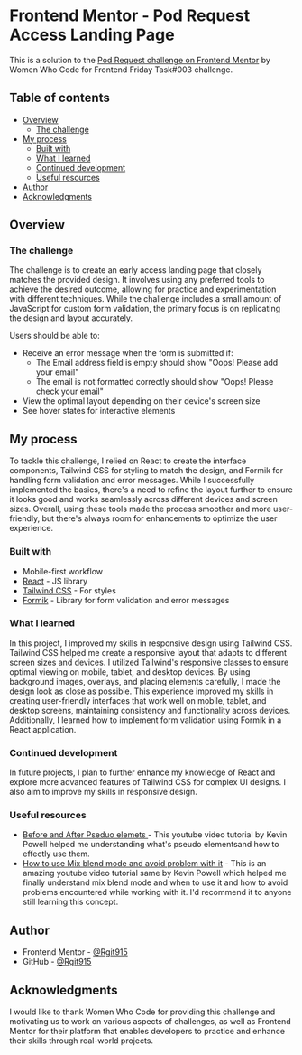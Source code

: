# Frontend Mentor - Pod Request Access Landing Page

This is a solution to the [Pod Request challenge on Frontend Mentor](https://www.frontendmentor.io/challenges/pod-request-access-landing-page-eyTmdkLSG) by Women Who Code for Frontend Friday Task#003 challenge.


## Table of contents

- [Overview](#overview)
  - [The challenge](#the-challenge)
- [My process](#my-process)
  - [Built with](#built-with)
  - [What I learned](#what-i-learned)
  - [Continued development](#continued-development)
  - [Useful resources](#useful-resources)
- [Author](#author)
- [Acknowledgments](#acknowledgments)


## Overview

### The challenge
The challenge is to create an early access landing page that closely matches the provided design. It involves using any preferred tools to achieve the desired outcome, allowing for practice and experimentation with different techniques. While the challenge includes a small amount of JavaScript for custom form validation, the primary focus is on replicating the design and layout accurately.

Users should be able to:

 - Receive an error message when the form is submitted if:
    - The Email address field is empty should show "Oops! Please add your email"
    - The email is not formatted correctly should show "Oops! Please check your email"
 - View the optimal layout depending on their device's screen size
 - See hover states for interactive elements

## My process
To tackle this challenge, I relied on React to create the interface components, Tailwind CSS for styling to match the design, and Formik for handling form validation and error messages. While I successfully implemented the basics, there's a need to refine the layout further to ensure it looks good and works seamlessly across different devices and screen sizes. Overall, using these tools made the process smoother and more user-friendly, but there's always room for enhancements to optimize the user experience.

### Built with

- Mobile-first workflow
- [React](https://reactjs.org/) - JS library
- [Tailwind CSS](https://tailwindcss.com/) - For styles
- [Formik](https://formik.org/) - Library for form validation and error messages

### What I learned
In this project, I improved my skills in responsive design using Tailwind CSS. Tailwind CSS helped me create a responsive layout that adapts to different screen sizes and devices. I utilized Tailwind's responsive classes to ensure optimal viewing on mobile, tablet, and desktop devices. By using background images, overlays, and placing elements carefully, I made the design look as close as possible. This experience improved my skills in creating user-friendly interfaces that work well on mobile, tablet, and desktop screens, maintaining consistency and functionality across devices. Additionally, I learned how to implement form validation using Formik in a React application.


### Continued development

In future projects, I plan to further enhance my knowledge of React and explore more advanced features of Tailwind CSS for complex UI designs. I also aim to improve my skills in responsive design.

### Useful resources

- [Before and After Pseduo elemets ](https://www.youtube.com/watch?v=zGiirUiWslI) - This youtube video tutorial by Kevin Powell helped me understanding what's pseudo elementsand how to effectly use them.
- [How to use Mix blend mode and avoid problem with it](https://www.youtube.com/watch?v=TAA89nkEuhw&t=341s) - This is an amazing youtube video tutorial same by Kevin Powell which helped me finally understand mix blend mode and when to use it and how to avoid problems encountered while working with it. I'd recommend it to anyone still learning this concept.


## Author
- Frontend Mentor - [@Rgit915](https://www.frontendmentor.io/profile/Rgit915)
- GitHub - [@Rgit915](https://github.com/Rgit915)


## Acknowledgments

I would like to thank Women Who Code for providing this challenge and motivating us to work on various aspects of challenges, as well as Frontend Mentor for their platform that enables developers to practice and enhance their skills through real-world projects.